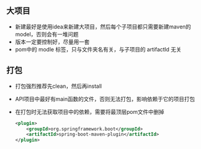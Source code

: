 ## 大项目

- 新建最好是使用idea来新建大项目，然后每个子项目都只需要新建maven的model，否则会有一堆问题
- 版本一定要控制好，尽量用一套
- pom中的 modle 标签，只与文件夹名有关，与子项目的 artifactId 无关



## 打包

- 打包强烈推荐先clean，然后再install

- API项目中最好有main函数的文件，否则无法打包，影响依赖于它的项目打包

- 在打包时无法获取项目中的依赖，需要将最顶层pom文件中删掉
  ```xml
  <plugin>
      <groupId>org.springframework.boot</groupId>
      <artifactId>spring-boot-maven-plugin</artifactId>
  </plugin>
  ```





